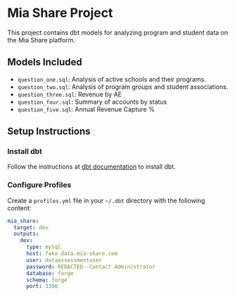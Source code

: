 # Mia Share Project

This project contains dbt models for analyzing program and student data on the Mia Share platform.

## Models Included

- `question_one.sql`: Analysis of active schools and their programs.
- `question_two.sql`: Analysis of program groups and student associations.
- `question_three.sql`: Revenue by AE
- `question_four.sql`: Summary of accounts by status
- `question_five.sql`: Annual Revenue Capture %

## Setup Instructions

### Install dbt

Follow the instructions at [dbt documentation](https://docs.getdbt.com/docs/get-started/getting-started-dbt-core) to install dbt.

### Configure Profiles

Create a `profiles.yml` file in your `~/.dbt` directory with the following content:

```yaml
mia_share:
  target: dev
  outputs:
    dev:
      type: mysql
      host: fake-data.mia-share.com
      user: dataassessmentuser
      password: REDACTED--Contact Administrator
      database: forge
      schema: forge
      port: 3306
